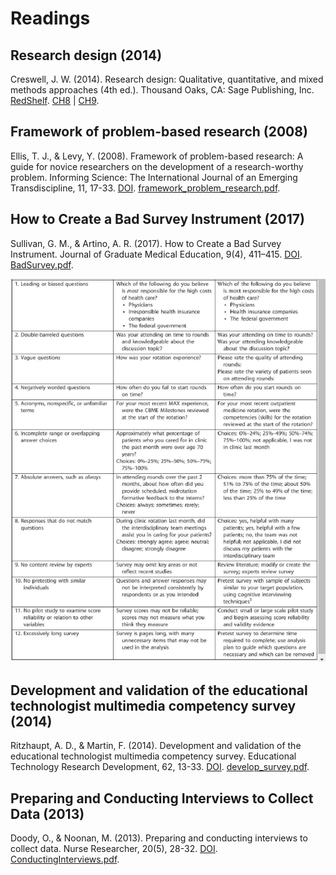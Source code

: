 # Readings

## Research design (2014)

Creswell, J. W. (2014). Research design: Qualitative, quantitative, and mixed methods approaches (4th ed.). Thousand Oaks, CA: Sage Publishing, Inc. [RedShelf](https://platform.virdocs.com/r/s/0/doc/423967/sp/17983313/mi/59936863?menu=index). [CH8](creswell_ch8.pdf) | [CH9](creswell_ch9.pdf).

## Framework of problem-based research (2008)

Ellis, T. J., & Levy, Y. (2008). Framework of problem-based research: A guide for novice researchers on the development of a research-worthy problem. Informing Science: The International Journal of an Emerging Transdiscipline, 11, 17-33. [DOI](https://doi-org.proxy1.ncu.edu/10.28945/438). [framework_problem_research.pdf](framework_problem_research.pdf).

## How to Create a Bad Survey Instrument (2017)

Sullivan, G. M., & Artino, A. R. (2017). How to Create a Bad Survey Instrument. Journal of Graduate Medical Education, 9(4), 411–415. [DOI](https://dx-doi-org.proxy1.ncu.edu/10.4300%2FJGME-D-17-00375.1).  [BadSurvey.pdf](BadSurvey.pdf).

![badquestions.png](badquestions.png)

## Development and validation of the educational technologist multimedia competency survey (2014)

Ritzhaupt, A. D., & Martin, F. (2014). Development and validation of the educational technologist multimedia competency survey. Educational Technology Research Development, 62, 13-33. [DOI](https://doi-org.proxy1.ncu.edu/10.1007/s11423-013-9325-2). [develop_survey.pdf](develop_survey.pdf).

## Preparing and Conducting Interviews to Collect Data (2013)

Doody, O., & Noonan, M. (2013). Preparing and conducting interviews to collect data. Nurse Researcher, 20(5), 28-32. [DOI](https://doi-org.proxy1.ncu.edu/10.7748/nr2013.05.20.5.28.e327). [ConductingInterviews.pdf](ConductingInterviews.pdf).